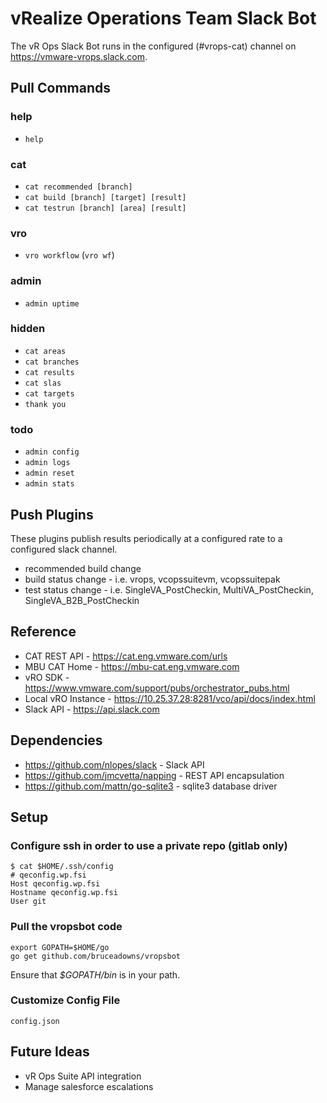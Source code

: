 # vRealize Operations Team Slack Bot

The vR Ops Slack Bot runs in the configured (#vrops-cat) channel on https://vmware-vrops.slack.com.

## Pull Commands

### help

* `help`

### cat

* `cat recommended [branch]`
* `cat build [branch] [target] [result]`
* `cat testrun [branch] [area] [result]`

### vro

* `vro workflow` (`vro wf`)

### admin

* `admin uptime`

### hidden

* `cat areas`
* `cat branches`
* `cat results`
* `cat slas`
* `cat targets`
* `thank you`

### todo

* `admin config`
* `admin logs`
* `admin reset`
* `admin stats`

## Push Plugins

These plugins publish results periodically at a configured rate to a configured slack channel.

* recommended build change
* build status change - i.e. vrops, vcopssuitevm, vcopssuitepak
* test status change - i.e. SingleVA_PostCheckin, MultiVA_PostCheckin, SingleVA_B2B_PostCheckin

## Reference

* CAT REST API - https://cat.eng.vmware.com/urls
* MBU CAT Home - https://mbu-cat.eng.vmware.com
* vRO SDK - https://www.vmware.com/support/pubs/orchestrator_pubs.html
* Local vRO Instance - https://10.25.37.28:8281/vco/api/docs/index.html
* Slack API - https://api.slack.com

## Dependencies

* https://github.com/nlopes/slack - Slack API
* https://github.com/jmcvetta/napping - REST API encapsulation
* https://github.com/mattn/go-sqlite3 - sqlite3 database driver

## Setup

### Configure ssh in order to use a private repo (gitlab only)

```
$ cat $HOME/.ssh/config
# qeconfig.wp.fsi
Host qeconfig.wp.fsi
Hostname qeconfig.wp.fsi
User git
```

### Pull the vropsbot code

```
export GOPATH=$HOME/go
go get github.com/bruceadowns/vropsbot
```

Ensure that *$GOPATH/bin* is in your path.

### Customize Config File

`config.json`

## Future Ideas

* vR Ops Suite API integration
* Manage salesforce escalations
